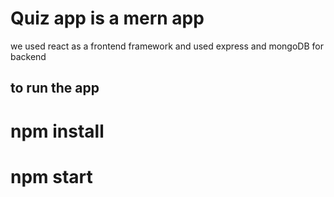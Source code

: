 # Quiz app is a mern app

we used react as a frontend framework
and used express and mongoDB for backend

## to run the app
# npm install
# npm start